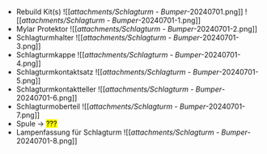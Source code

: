 - Rebuild Kit(s)
	![[_attachments/Schlagturm - Bumper_-20240701.png]] ![[_attachments/Schlagturm - Bumper_-20240701-1.png]] 
- Mylar Protektor
	![[_attachments/Schlagturm - Bumper_-20240701-2.png]] 
- Schlagturmhalter
	![[_attachments/Schlagturm - Bumper_-20240701-3.png]] 
- Schlagturmkappe
	![[_attachments/Schlagturm - Bumper_-20240701-4.png]] 
- Schlagturmkontaktsatz
	![[_attachments/Schlagturm - Bumper_-20240701-5.png]] 
- Schlagturmkontaktteller
	![[_attachments/Schlagturm - Bumper_-20240701-6.png]] 
- Schlagturmoberteil
	![[_attachments/Schlagturm - Bumper_-20240701-7.png]] 
- Spule → <mark class="hltr-red">???</mark>
- Lampenfassung für Schlagturm
	![[_attachments/Schlagturm - Bumper_-20240701-8.png]] 

